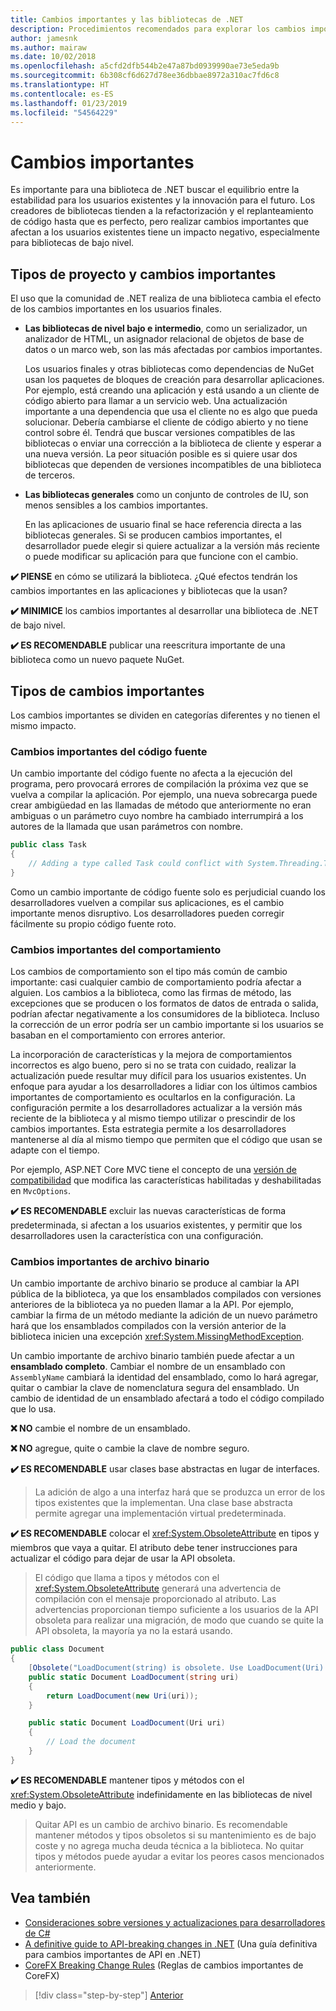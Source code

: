 ```yaml
---
title: Cambios importantes y las bibliotecas de .NET
description: Procedimientos recomendados para explorar los cambios importantes al crear bibliotecas de .NET.
author: jamesnk
ms.author: mairaw
ms.date: 10/02/2018
ms.openlocfilehash: a5cfd2dfb544b2e47a87bd0939990ae73e5eda9b
ms.sourcegitcommit: 6b308cf6d627d78ee36dbbae8972a310ac7fd6c8
ms.translationtype: HT
ms.contentlocale: es-ES
ms.lasthandoff: 01/23/2019
ms.locfileid: "54564229"
---
```

# <a name="breaking-changes"></a>Cambios importantes

Es importante para una biblioteca de .NET buscar el equilibrio entre la estabilidad para los usuarios existentes y la innovación para el futuro. Los creadores de bibliotecas tienden a la refactorización y el replanteamiento de código hasta que es perfecto, pero realizar cambios importantes que afectan a los usuarios existentes tiene un impacto negativo, especialmente para bibliotecas de bajo nivel.

## <a name="project-types-and-breaking-changes"></a>Tipos de proyecto y cambios importantes

El uso que la comunidad de .NET realiza de una biblioteca cambia el efecto de los cambios importantes en los usuarios finales.

* **Las bibliotecas de nivel bajo e intermedio**, como un serializador, un analizador de HTML, un asignador relacional de objetos de base de datos o un marco web, son las más afectadas por cambios importantes.

  Los usuarios finales y otras bibliotecas como dependencias de NuGet usan los paquetes de bloques de creación para desarrollar aplicaciones. Por ejemplo, está creando una aplicación y está usando a un cliente de código abierto para llamar a un servicio web. Una actualización importante a una dependencia que usa el cliente no es algo que pueda solucionar. Debería cambiarse el cliente de código abierto y no tiene control sobre él. Tendrá que buscar versiones compatibles de las bibliotecas o enviar una corrección a la biblioteca de cliente y esperar a una nueva versión. La peor situación posible es si quiere usar dos bibliotecas que dependen de versiones incompatibles de una biblioteca de terceros.

* **Las bibliotecas generales** como un conjunto de controles de IU, son menos sensibles a los cambios importantes.

  En las aplicaciones de usuario final se hace referencia directa a las bibliotecas generales. Si se producen cambios importantes, el desarrollador puede elegir si quiere actualizar a la versión más reciente o puede modificar su aplicación para que funcione con el cambio.

**✔️ PIENSE** en cómo se utilizará la biblioteca. ¿Qué efectos tendrán los cambios importantes en las aplicaciones y bibliotecas que la usan?

**✔️ MINIMICE** los cambios importantes al desarrollar una biblioteca de .NET de bajo nivel.

**✔️ ES RECOMENDABLE** publicar una reescritura importante de una biblioteca como un nuevo paquete NuGet.

## <a name="types-of-breaking-changes"></a>Tipos de cambios importantes

Los cambios importantes se dividen en categorías diferentes y no tienen el mismo impacto.

### <a name="source-breaking-change"></a>Cambios importantes del código fuente

Un cambio importante del código fuente no afecta a la ejecución del programa, pero provocará errores de compilación la próxima vez que se vuelva a compilar la aplicación. Por ejemplo, una nueva sobrecarga puede crear ambigüedad en las llamadas de método que anteriormente no eran ambiguas o un parámetro cuyo nombre ha cambiado interrumpirá a los autores de la llamada que usan parámetros con nombre.

```csharp
public class Task
{
    // Adding a type called Task could conflict with System.Threading.Tasks.Task at compilation
}
```

Como un cambio importante de código fuente solo es perjudicial cuando los desarrolladores vuelven a compilar sus aplicaciones, es el cambio importante menos disruptivo. Los desarrolladores pueden corregir fácilmente su propio código fuente roto.

### <a name="behavior-breaking-change"></a>Cambios importantes del comportamiento

Los cambios de comportamiento son el tipo más común de cambio importante: casi cualquier cambio de comportamiento podría afectar a alguien. Los cambios a la biblioteca, como las firmas de método, las excepciones que se producen o los formatos de datos de entrada o salida, podrían afectar negativamente a los consumidores de la biblioteca. Incluso la corrección de un error podría ser un cambio importante si los usuarios se basaban en el comportamiento con errores anterior.

La incorporación de características y la mejora de comportamientos incorrectos es algo bueno, pero si no se trata con cuidado, realizar la actualización puede resultar muy difícil para los usuarios existentes. Un enfoque para ayudar a los desarrolladores a lidiar con los últimos cambios importantes de comportamiento es ocultarlos en la configuración. La configuración permite a los desarrolladores actualizar a la versión más reciente de la biblioteca y al mismo tiempo utilizar o prescindir de los cambios importantes. Esta estrategia permite a los desarrolladores mantenerse al día al mismo tiempo que permiten que el código que usan se adapte con el tiempo.

Por ejemplo, ASP.NET Core MVC tiene el concepto de una [versión de compatibilidad](/aspnet/core/mvc/compatibility-version) que modifica las características habilitadas y deshabilitadas en `MvcOptions`.

**✔️ ES RECOMENDABLE** excluir las nuevas características de forma predeterminada, si afectan a los usuarios existentes, y permitir que los desarrolladores usen la característica con una configuración.

### <a name="binary-breaking-change"></a>Cambios importantes de archivo binario

Un cambio importante de archivo binario se produce al cambiar la API pública de la biblioteca, ya que los ensamblados compilados con versiones anteriores de la biblioteca ya no pueden llamar a la API. Por ejemplo, cambiar la firma de un método mediante la adición de un nuevo parámetro hará que los ensamblados compilados con la versión anterior de la biblioteca inicien una excepción <xref:System.MissingMethodException>.

Un cambio importante de archivo binario también puede afectar a un **ensamblado completo**. Cambiar el nombre de un ensamblado con `AssemblyName` cambiará la identidad del ensamblado, como lo hará agregar, quitar o cambiar la clave de nomenclatura segura del ensamblado. Un cambio de identidad de un ensamblado afectará a todo el código compilado que lo usa.

**❌ NO** cambie el nombre de un ensamblado.

**❌ NO** agregue, quite o cambie la clave de nombre seguro.

**✔️ ES RECOMENDABLE** usar clases base abstractas en lugar de interfaces.

> La adición de algo a una interfaz hará que se produzca un error de los tipos existentes que la implementan. Una clase base abstracta permite agregar una implementación virtual predeterminada.

**✔️ ES RECOMENDABLE** colocar el <xref:System.ObsoleteAttribute> en tipos y miembros que vaya a quitar. El atributo debe tener instrucciones para actualizar el código para dejar de usar la API obsoleta.

> El código que llama a tipos y métodos con el <xref:System.ObsoleteAttribute> generará una advertencia de compilación con el mensaje proporcionado al atributo. Las advertencias proporcionan tiempo suficiente a los usuarios de la API obsoleta para realizar una migración, de modo que cuando se quite la API obsoleta, la mayoría ya no la estará usando.

```csharp
public class Document
{
    [Obsolete("LoadDocument(string) is obsolete. Use LoadDocument(Uri) instead.")]
    public static Document LoadDocument(string uri)
    {
        return LoadDocument(new Uri(uri));
    }

    public static Document LoadDocument(Uri uri)
    {
        // Load the document
    }
}
```

**✔️ ES RECOMENDABLE** mantener tipos y métodos con el <xref:System.ObsoleteAttribute> indefinidamente en las bibliotecas de nivel medio y bajo.

> Quitar API es un cambio de archivo binario. Es recomendable mantener métodos y tipos obsoletos si su mantenimiento es de bajo coste y no agrega mucha deuda técnica a la biblioteca. No quitar tipos y métodos puede ayudar a evitar los peores casos mencionados anteriormente.

## <a name="see-also"></a>Vea también

- [Consideraciones sobre versiones y actualizaciones para desarrolladores de C#](../../csharp/whats-new/version-update-considerations.md)
- [A definitive guide to API-breaking changes in .NET](https://stackoverflow.com/questions/1456785/a-definitive-guide-to-api-breaking-changes-in-net) (Una guía definitiva para cambios importantes de API en .NET)
- [CoreFX Breaking Change Rules](https://github.com/dotnet/corefx/blob/master/Documentation/coding-guidelines/breaking-change-rules.md) (Reglas de cambios importantes de CoreFX)

>[!div class="step-by-step"]
>[Anterior](versioning.md)
